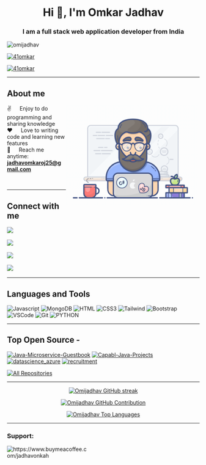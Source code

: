 <h1 align="center">Hi 👋, I'm Omkar Jadhav</h1>
<h3 align="center">I am a full stack web application developer from <b>India</b></h3>

<p align="left"> <img src="https://komarev.com/ghpvc/?username=omijadhav&label=Profile%20views&color=0e75b6&style=flat" alt="omijadhav" /> </p>

<p align="left"> <a href="https://twitter.com/41omkar" target="blank"><img src="https://img.shields.io/twitter/follow/41omkar?logo=twitter&style=for-the-badge" alt="41omkar" /></a> </p>
<p align="left"> <a href="https://www.linkedin.com/in/omkar-d-jadhav" target="blank"><img src="https://img.shields.io/badge/LinkedIn-%230A66C2?style=for-the-badge&logo=LinkedIn" alt="41omkar" /></a> </p>

-----------------------------------------------------------------------------------------------------------------------------
 ## About me
 
<p>
 <img align="right" width="350" src="/assets/programmer.gif" alt="Coding gif" />
  
 ✌️ &emsp; Enjoy to do programming and sharing knowledge <br/>
 ❤️ &emsp; Love to writing code and learning new features<br/>
 📧 &emsp; Reach me anytime: **jadhavomkaroj25@gmail.com**<br/>

</p>
<br/>

-----------------------------------------------------------------------------------------------------------------------------
## Connect with me

<p align="left"> <a href="https://www.linkedin.com/in/omkar-d-jadhav" target="blank"><img src="https://img.shields.io/badge/Linkedin-%230A66C2?style=for-the-badge&logo=Linkedin&logoColor=black"/></a> </p>
<p align="left"> <a href="https://twitter.com/41omkar" target="blank"><img src="https://img.shields.io/badge/Twitter-%231D9BF0?style=for-the-badge&logo=Twitter&logoColor=black"/></a> </p>
<p align="left"> <a href="https://instagram.com/omkarjadhav756" target="blank"><img src="https://img.shields.io/badge/Instagram-%23E4405F?style=for-the-badge&logo=Instagram&logoColor=black"/></a> </p>
<p align="left"> <a href="https://discord.gg/Omkar#4759" target="blank"><img src="https://img.shields.io/badge/Discord-%235865F2?style=for-the-badge&logo=Discord&logoColor=black"/></a> </p>

-----------------------------------------------------------------------------------------------------------------------------

## Languages and Tools

![Javascript](https://img.shields.io/badge/Javascript-F0DB4F?style=for-the-badge&labelColor=black&logo=javascript&logoColor=F0DB4F)
![MongoDB](https://img.shields.io/badge/MongoDB-4EA94B?style=for-the-badge&logo=mongodb&logoColor=white)
![HTML](https://img.shields.io/badge/HTML5-E34F26?style=for-the-badge&logo=html5&logoColor=white)
![CSS3](https://img.shields.io/badge/CSS3-1572B6?style=for-the-badge&logo=css3&logoColor=white)
![Tailwind](https://img.shields.io/badge/Tailwind_CSS-092749?style=for-the-badge&logo=tailwindcss&logoColor=06B6D4&labelColor=000000)
![Bootstrap](https://img.shields.io/badge/Bootstrap-563D7C?style=for-the-badge&logo=bootstrap&logoColor=white)
![VSCode](https://img.shields.io/badge/Visual_Studio-0078d7?style=for-the-badge&logo=visual%20studio&logoColor=white)
![Git](https://img.shields.io/badge/Git-F05032?style=for-the-badge&logo=git&logoColor=white)
![PYTHON](https://img.shields.io/badge/Python-%233776AB?style=for-the-badge&logo=Python&labelColor=black)

-----------------------------------------------------------------------------------------------------------------------------

## Top Open Source -
[![Java-Microservice-Guestbook](https://github-readme-stats.vercel.app/api/pin/?username=Omijadhav&repo=Java-Microservice-Guestbook&border_color=7F3FBF&bg_color=0D1117&title_color=C9D1D9&text_color=8B949E&icon_color=7F3FBF)](https://github.com/Omijadhav/Java-Microservice-Guestbook)
[![Capabl-Java-Projects](https://github-readme-stats.vercel.app/api/pin/?username=Omijadhav&repo=Capabl-Java-Projects&border_color=7F3FBF&bg_color=0D1117&title_color=C9D1D9&text_color=8B949E&icon_color=7F3FBF)](https://github.com/Omijadhav/Capabl-Java-Projects)
[![datascience_azure](https://github-readme-stats.vercel.app/api/pin/?username=Omijadhav&repo=datascience_azure&border_color=7F3FBF&bg_color=0D1117&title_color=C9D1D9&text_color=8B949E&icon_color=7F3FBF)](https://github.com/Omijadhav/datascience_azure)
[![recruitment](https://github-readme-stats.vercel.app/api/pin/?username=Omijadhav&repo=recruitment&border_color=7F3FBF&bg_color=0D1117&title_color=C9D1D9&text_color=8B949E&icon_color=7F3FBF)](https://github.com/Omijadhav/recruitment)

<p align="left">
  <a href="https://github.com/Omijadhav?tab=repositories" target="_blank"><img alt="All Repositories" title="All Repositories" src="https://img.shields.io/badge/-All%20Repos-2962FF?style=for-the-badge&logo=koding&logoColor=white"/></a>
</p>

-----------------------------------------------------------------------------------------------------------------------------

<p align="center">
  <a href="https://github.com/Omijadhav">
    <img src="https://github-readme-streak-stats.herokuapp.com/?user=Omijadhav&theme=radical&border=7F3FBF&background=0D1117" alt="Omijadhav GitHub streak"/>
  </a>
</p>

<p align="center">
  <a href="https://github.com/Omijadhav">
    <img src="https://github-profile-summary-cards.vercel.app/api/cards/profile-details?username=Omijadhav&theme=radical" alt="Omijadhav GitHub Contribution"/>
  </a>
</p>

<p align="center">
<a href="https://github.com/Omijadhav"><img alt="Omijadhav Top Languages" src="https://denvercoder1-github-readme-stats.vercel.app/api/top-langs/?username=Omijadhav&langs_count=8&layout=compact&theme=react&border_color=7F3FBF&bg_color=0D1117&title_color=F85D7F&icon_color=F8D866" height="192px" width="49.5%"/></a>
</p>

-----------------------------------------------------------------------------------------------------------------------------
<h3 align="left">Support:</h3>
<p><a href="https://www.buymeacoffee.com/jadhavonkah"> <img align="left" src="https://cdn.buymeacoffee.com/buttons/v2/default-yellow.png" height="50" width="210" alt="https://www.buymeacoffee.com/jadhavonkah" /></a></p><br><br>
